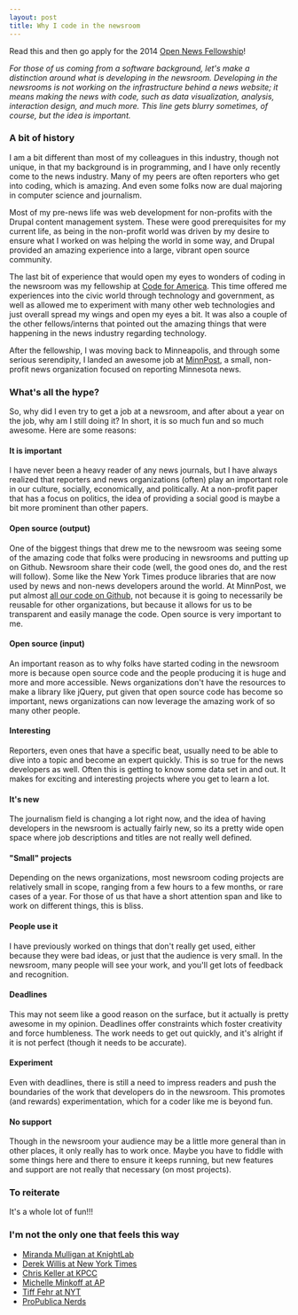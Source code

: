 ```yaml
---
layout: post
title: Why I code in the newsroom
---
```


Read this and then go apply for the 2014 [Open News Fellowship](http://www.mozillaopennews.org/fellowships/)!

_For those of us coming from a software background, let's make a distinction around what is developing in the newsroom.  Developing in the newsrooms is not working on the infrastructure behind a news website; it means making the news with code, such as data visualization, analysis, interaction design, and much more.  This line gets blurry sometimes, of course, but the idea is important._

### A bit of history

I am a bit different than most of my colleagues in this industry, though not unique, in that my background is in programming, and I have only recently come to the news industry.  Many of my peers are often reporters who get into coding, which is amazing.  And even some folks now are dual majoring in computer science and journalism.

Most of my pre-news life was web development for non-profits with the Drupal content management system.  These were good prerequisites for my current life, as being in the non-profit world was driven by my desire to ensure what I worked on was helping the world in some way, and Drupal provided an amazing experience into a large, vibrant open source community.

The last bit of experience that would open my eyes to wonders of coding in the newsroom was my fellowship at [Code for America](http://codeforamerica.org/fellows/).  This time offered me experiences into the civic world through technology and government, as well as allowed me to experiment with many other web technologies and just overall spread my wings and open my eyes a bit.  It was also a couple of the other fellows/interns that pointed out the amazing things that were happening in the news industry regarding technology.

After the fellowship, I was moving back to Minneapolis, and through some serious serendipity, I landed an awesome job at [MinnPost](http://www.minnpost.com/data), a small, non-profit news organization focused on reporting Minnesota news.

### What's all the hype?

So, why did I even try to get a job at a newsroom, and after about a year on the job, why am I still doing it?  In short, it is so much fun and so much awesome.  Here are some reasons:

#### It is important

I have never been a heavy reader of any news journals, but I have always realized that reporters and news organizations (often) play an important role in our culture, socially, economically, and politically.  At a non-profit paper that has a focus on politics, the idea of providing a social good is maybe a bit more prominent than other papers.

#### Open source (output)

One of the biggest things that drew me to the newsroom was seeing some of the amazing code that folks were producing in newsrooms and putting up on Github.  Newsroom share their code (well, the good ones do, and the rest will follow).  Some like the New York Times produce libraries that are now used by news and non-news developers around the world.  At MinnPost, we put almost [all our code on Github](https://github.com/minnpost), not because it is going to necessarily be reusable for other organizations, but because it allows for us to be transparent and easily manage the code.  Open source is very important to me.

#### Open source (input)

An important reason as to why folks have started coding in the newsroom more is because open source code and the people producing it is huge and more and more accessible.  News organizations don't have the resources to make a library like jQuery, put given that open source code has become so important, news organizations can now leverage the amazing work of so many other people.

#### Interesting

Reporters, even ones that have a specific beat, usually need to be able to dive into a topic and become an expert quickly.  This is so true for the news developers as well.  Often this is getting to know some data set in and out.  It makes for exciting and interesting projects where you get to learn a lot.

#### It's new

The journalism field is changing a lot right now, and the idea of having developers in the newsroom is actually fairly new, so its a pretty wide open space where job descriptions and titles are not really well defined.

#### "Small" projects

Depending on the news organizations, most newsroom coding projects are relatively small in scope, ranging from a few hours to a few months, or rare cases of a year.  For those of us that have a short attention span and like to work on different things, this is bliss.

#### People use it

I have previously worked on things that don't really get used, either because they were bad ideas, or just that the audience is very small.  In the newsroom, many people will see your work, and you'll get lots of feedback and recognition.

#### Deadlines

This may not seem like a good reason on the surface, but it actually is pretty awesome in my opinion.  Deadlines offer constraints which foster creativity and force humbleness.  The work needs to get out quickly, and it's alright if it is not perfect (though it needs to be accurate).

#### Experiment

Even with deadlines, there is still a need to impress readers and push the boundaries of the work that developers do in the newsroom.  This promotes (and rewards) experimentation, which for a coder like me is beyond fun.

#### No support

Though in the newsroom your audience may be a little more general than in other places, it only really has to work once.  Maybe you have to fiddle with some things here and there to ensure it keeps running, but new features and support are not really that necessary (on most projects).

### To reiterate

It's a whole lot of fun!!!

### I'm not the only one that feels this way

* [Miranda Mulligan at KnightLab](http://knightlab.northwestern.edu/2013/07/15/newsroom-developer-why-journalism-matters-and-it-is-in-crisis-is-why/)
* [Derek Willis at New York Times](http://thescoop.org/archives/2013/07/16/why-develop-in-the-newsroom/)
* [Chris Keller at KPCC](http://blog.chrislkeller.com/why-develop-in-newsroom/)
* [Michelle Minkoff at AP](http://michelleminkoff.com/2013/07/17/why-i-develop-in-the-newsroom/)
* [Tiff Fehr at NYT](http://www.journogeekery.com/post/55707365311/why-develop-in-a-newsroom)
* [ProPublica Nerds](http://www.propublica.org/nerds/item/why-develop-in-the-newsroom)
